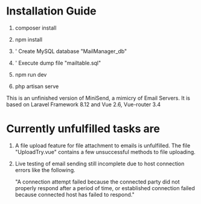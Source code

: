 # Installation Guide

1. composer install

2. npm install

3. ' Create MySQL database "MailManager_db"

4. ' Execute dump file "mailtable.sql"

5. npm run dev

6. php artisan serve




 This is an unfinished version of MiniSend, a mimicry of Email Servers.
 It is based on Laravel Framework 8.12 and Vue 2.6, Vue-router 3.4



# Currently unfulfilled tasks are

1. A file upload feature for file attachment to emails is unfulfilled.
   The file "UploadTry.vue" contains a few unsuccessful methods to file uploading.

2. Live testing of email sending still incomplete due to host connection errors like the following.

    "A connection attempt failed because the connected party did not properly respond after a period of time, or established connection failed because connected host has failed to respond."